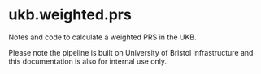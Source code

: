 # ukb.weighted.prs
Notes and code to calculate a weighted PRS in the UKB. 

Please note the pipeline is built on University of Bristol infrastructure and this documentation is also for internal use only.
